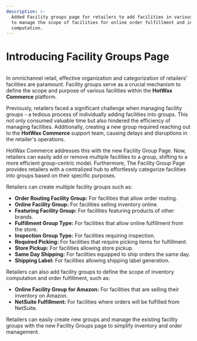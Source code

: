 ```yaml
---
description: >-
  Added Facility groups page for retailers to add facilities in various groups
  to manage the scope of facilities for online order fulfillment and inventory
  computation.
---
```


# Introducing Facility Groups Page

<figure><img src="https://www.hotwax.co/hubfs/Facility%20Groups%20Page.png" alt=""><figcaption></figcaption></figure>

In omnichannel retail, effective organization and categorization of retailers’ facilities are paramount. Facility groups serve as a crucial mechanism to define the scope and purpose of various facilities within the **HotWax Commerce** platform.

Previously, retailers faced a significant challenge when managing facility groups - a tedious process of individually adding facilities into groups. This not only consumed valuable time but also hindered the efficiency of managing facilities. Additionally, creating a new group required reaching out to the **HotWax Commerce** support team, causing delays and disruptions in the retailer's operations.

HotWax Commerce addresses this with the new Facility Group Page. Now, retailers can easily add or remove multiple facilities to a group, shifting to a more efficient group-centric model. Furthermore, The Facility Group Page provides retailers with a centralized hub to effortlessly categorize facilities into groups based on their specific purposes.

Retailers can create multiple facility groups such as:

* **Order Routing Facility Group:** For facilities that allow order routing.
* **Online Facility Group:** For facilities selling inventory online.
* **Featuring Facility Group:** For facilities featuring products of other brands.
* **Fulfillment Group Type:** For facilities that allow online fulfillment from the store.
* **Inspection Group Type:** For facilities requiring inspection.
* **Required Picking:** For facilities that require picking items for fulfillment.
* **Store Pickup:** For facilities allowing store pickup.
* **Same Day Shipping:** For facilities equipped to ship orders the same day.
* **Shipping Label:** For facilities allowing shipping label generation.

Retailers can also add facility groups to define the scope of inventory computation and order fulfillment, such as:

* **Online Facility Group for Amazon:** For facilities that are selling their inventory on Amazon.
* **NetSuite Fulfillment:** For facilities where orders will be fulfilled from NetSuite.

Retailers can easily create new groups and manage the existing facility groups with the new Facility Groups page to simplify inventory and order management.
